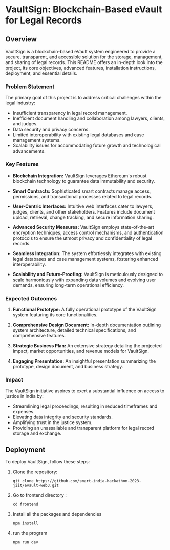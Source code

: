 # VaultSign: Blockchain-Based eVault for Legal Records


## Overview

VaultSign is a blockchain-based eVault system engineered to provide a secure, transparent, and accessible solution for the storage, management, and sharing of legal records. This README offers an in-depth look into the project, its core objectives, advanced features, installation instructions, deployment, and essential details.

### Problem Statement

The primary goal of this project is to address critical challenges within the legal industry:

- Insufficient transparency in legal record management.
- Inefficient document handling and collaboration among lawyers, clients, and judges.
- Data security and privacy concerns.
- Limited interoperability with existing legal databases and case management systems.
- Scalability issues for accommodating future growth and technological advancements.

### Key Features

- **Blockchain Integration:** VaultSign leverages Ethereum's robust blockchain technology to guarantee data immutability and security.

- **Smart Contracts:** Sophisticated smart contracts manage access, permissions, and transactional processes related to legal records.

- **User-Centric Interfaces:** Intuitive web interfaces cater to lawyers, judges, clients, and other stakeholders. Features include document upload, retrieval, change tracking, and secure information sharing.

- **Advanced Security Measures:** VaultSign employs state-of-the-art encryption techniques, access control mechanisms, and authentication protocols to ensure the utmost privacy and confidentiality of legal records.

- **Seamless Integration:** The system effortlessly integrates with existing legal databases and case management systems, fostering enhanced interoperability.

- **Scalability and Future-Proofing:** VaultSign is meticulously designed to scale harmoniously with expanding data volumes and evolving user demands, ensuring long-term operational efficiency.

### Expected Outcomes

1. **Functional Prototype:** A fully operational prototype of the VaultSign system featuring its core functionalities.

2. **Comprehensive Design Document:** In-depth documentation outlining system architecture, detailed technical specifications, and comprehensive features.

3. **Strategic Business Plan:** An extensive strategy detailing the projected impact, market opportunities, and revenue models for VaultSign.

4. **Engaging Presentation:** An insightful presentation summarizing the prototype, design document, and business strategy.

### Impact

The VaultSign initiative aspires to exert a substantial influence on access to justice in India by:

- Streamlining legal proceedings, resulting in reduced timeframes and expenses.
- Elevating data integrity and security standards.
- Amplifying trust in the justice system.
- Providing an unassailable and transparent platform for legal record storage and exchange.

## Deployment

To deploy VaultSign, follow these steps:

1. Clone the repository:

   ```shell
   git clone https://github.com/smart-india-hackathon-2023-jiit/evault-web3.git
2. Go to frontend directory :
    ```shell
    cd frontend
3. Install all the packages and dependencies
    ```shell
   npm install
4. run the program
   ```shell
   npm run dev
   



    
